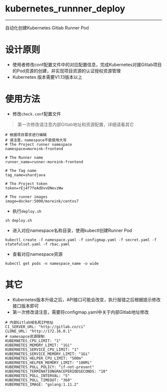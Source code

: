 # kubernetes_runnner_deploy
---
自动化创建Kubernetes Gitlab Runner Pod

# 设计原则
- 使用者修改conf配置文件中的对应配置信息，完成Kubernetes对接Gitlab项目的Pod资源的创建，并实现项目资源的认证授权资源管理
- Kubernetes 版本需要V1.13版本以上

# 使用方法
- 修改`check.conf`配置文件

> 第一次修改请注意内部Gitlab地址和资源配置，详细请看其它

```
# 根据项目需求进行编辑
# 请注意，namespace不能使用大写
# The Project runner namespace
namespace=moreink-frontend

# The Runner name
runner_name=runner-moreink-frontend

# The Tag name
tag_name=shardjava

# The Project token
token=rEj4f7feAdDvvDNevzWw

# The runner images
image=docker:5000/moreink/centos7
```

- 执行`deploy.sh`
```
sh deploy.sh
```

- 进入对应namespace名称目录，使用kubectl创建Runner Pod

```
kubectl create -f namespace.yaml -f configmap.yaml -f secret.yaml -f statefulset.yaml -f rbac.yaml
```

- 查看对应namespace资源
```
kubectl get pods -n namespace_name -o wide
```

# 其它
- Kubernetes版本升级之后，API接口可能会改变，执行报错之后根据提示修改接口版本即可
- 第一次修改请注意，需要将configmap.yaml中关于内部Gitlab地址修改
```
# 内部Gitlab域名和IP地址
CI_SERVER_URL: "http://gitlab.cn/ci"
CLONE_URL: "http://172.16.0.1"
# namesapce资源限制
KUBERNETES_CPU_LIMIT: "1"
KUBERNETES_MEMORY_LIMIT: "1Gi"
KUBERNETES_SERVICE_CPU_LIMIT: "1"
KUBERNETES_SERVICE_MEMORY_LIMIT: "1Gi"
KUBERNETES_HELPER_CPU_LIMIT: "500m"
KUBERNETES_HELPER_MEMORY_LIMIT: "100Mi"
KUBERNETES_PULL_POLICY: "if-not-present"
KUBERNETES_TERMINATIONGRACEPERIODSECONDS: "10"
KUBERNETES_POLL_INTERVAL: "5"
KUBERNETES_POLL_TIMEOUT: "360"
KUBERNETES_IMAGE: "golang:1.11.2"
```

